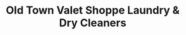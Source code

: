 ---
title: "Old Town Valet Shoppe Laundry & Dry Cleaners"
url: /chicago/old-town-valet-shoppe-laundry-and-dry-cleaners/
shop: laundry
---